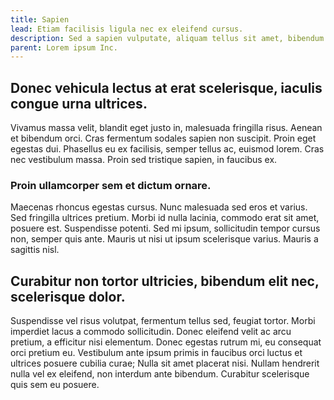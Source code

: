 ```yaml
---
title: Sapien
lead: Etiam facilisis ligula nec ex eleifend cursus.
description: Sed a sapien vulputate, aliquam tellus sit amet, bibendum risus.
parent: Lorem ipsum Inc.
---
```


## Donec vehicula lectus at erat scelerisque, iaculis congue urna ultrices.

Vivamus massa velit, blandit eget justo in, malesuada fringilla risus. Aenean et bibendum orci. Cras fermentum sodales sapien non suscipit. Proin eget egestas dui. Phasellus eu ex facilisis, semper tellus ac, euismod lorem. Cras nec vestibulum massa. Proin sed tristique sapien, in faucibus ex.

### Proin ullamcorper sem et dictum ornare.


Maecenas rhoncus egestas cursus. Nunc malesuada sed eros et varius. Sed fringilla ultrices pretium. Morbi id nulla lacinia, commodo erat sit amet, posuere est. Suspendisse potenti. Sed mi ipsum, sollicitudin tempor cursus non, semper quis ante. Mauris ut nisi ut ipsum scelerisque varius. Mauris a sagittis nisl.

## Curabitur non tortor ultricies, bibendum elit nec, scelerisque dolor.

Suspendisse vel risus volutpat, fermentum tellus sed, feugiat tortor. Morbi imperdiet lacus a commodo sollicitudin. Donec eleifend velit ac arcu pretium, a efficitur nisi elementum. Donec egestas rutrum mi, eu consequat orci pretium eu. Vestibulum ante ipsum primis in faucibus orci luctus et ultrices posuere cubilia curae; Nulla sit amet placerat nisi. Nullam hendrerit nulla vel ex eleifend, non interdum ante bibendum. Curabitur scelerisque quis sem eu posuere.
